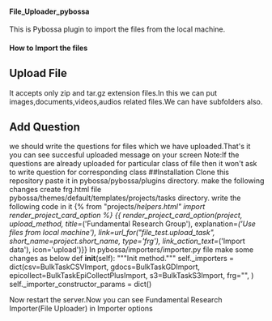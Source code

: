 #### File_Uploader_pybossa
This is Pybossa plugin to import the files from the local machine.
#### How to Import the files
## Upload File
It accepts only zip and tar.gz extension files.In this we can put images,documents,videos,audios related files.We can have subfolders also.
## Add Question
we should write the questions for files which we have uploaded.That's it you can see succesful uploaded message on your screen
Note:If the questions are already uploaded for particular class of file then it won't ask to write question for corresponding class
##Installation
Clone this repository paste it in pybossa/pybossa/plugins directory.
make the following changes 
create frg.html file pybossa/themes/default/templates/projects/tasks directory.
write the following code in it
{% from "projects/_helpers.html" import render_project_card_option %}
{{ render_project_card_option(project, upload_method, title=_('Fundamental Research Group'), explanation=_('Use files from local machine'), link=url_for("file_test.upload_task", short_name=project.short_name, type='frg'), link_action_text=_('Import data'), icon='upload')}}
In pybossa/importers/importer.py file make some changes as below
def __init__(self):
        """Init method."""
        self._importers = dict(csv=BulkTaskCSVImport,
                               gdocs=BulkTaskGDImport,
                               epicollect=BulkTaskEpiCollectPlusImport,
                               s3=BulkTaskS3Import,
                               frg="",
                               )
        self._importer_constructor_params = dict()
        
Now restart the server.Now you can see Fundamental Research Importer(File Uploader) in Importer options


